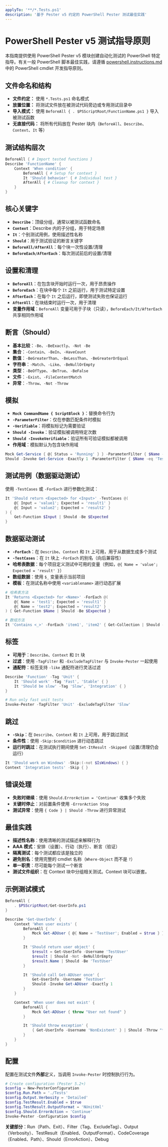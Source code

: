 ```yaml
---
applyTo: '**/*.Tests.ps1'
description: '基于 Pester v5 约定的 PowerShell Pester 测试最佳实践'
---
```


# PowerShell Pester v5 测试指导原则

本指南提供使用 PowerShell Pester v5 模块创建自动化测试的 PowerShell 特定指导。有关一般 PowerShell 脚本最佳实践，请遵循 [powershell.instructions.md](./powershell.instructions.md) 中的 PowerShell cmdlet 开发指导原则。

## 文件命名和结构

- **文件约定：** 使用 `*.Tests.ps1` 命名模式
- **放置位置：** 将测试文件放在被测试代码旁边或专用测试目录中
- **导入模式：** 使用 `BeforeAll { . $PSScriptRoot/FunctionName.ps1 }` 导入被测试函数
- **无直接代码：** 将所有代码放在 Pester 块内（`BeforeAll`、`Describe`、`Context`、`It` 等）

## 测试结构层次

```powershell
BeforeAll { # Import tested functions }
Describe 'FunctionName' {
    Context 'When condition' {
        BeforeAll { # Setup for context }
        It 'Should behavior' { # Individual test }
        AfterAll { # Cleanup for context }
    }
}
```

## 核心关键字

- **`Describe`**：顶级分组，通常以被测试函数命名
- **`Context`**：Describe 内的子分组，用于特定场景
- **`It`**：个别测试用例，使用描述性名称
- **`Should`**：用于测试验证的断言关键字
- **`BeforeAll/AfterAll`**：每个块一次性设置/清理
- **`BeforeEach/AfterEach`**：每次测试前后的设置/清理

## 设置和清理

- **`BeforeAll`**：在包含块开始时运行一次，用于昂贵操作
- **`BeforeEach`**：在块中每个 `It` 之前运行，用于测试特定设置
- **`AfterEach`**：在每个 `It` 之后运行，即使测试失败也保证运行
- **`AfterAll`**：在块结束时运行一次，用于清理
- **变量作用域**：`BeforeAll` 变量可用于子块（只读），`BeforeEach/It/AfterEach` 共享相同作用域

## 断言（Should）

- **基本比较**：`-Be`、`-BeExactly`、`-Not -Be`
- **集合**：`-Contain`、`-BeIn`、`-HaveCount`
- **数值**：`-BeGreaterThan`、`-BeLessThan`、`-BeGreaterOrEqual`
- **字符串**：`-Match`、`-Like`、`-BeNullOrEmpty`
- **类型**：`-BeOfType`、`-BeTrue`、`-BeFalse`
- **文件**：`-Exist`、`-FileContentMatch`
- **异常**：`-Throw`、`-Not -Throw`

## 模拟

- **`Mock CommandName { ScriptBlock }`**：替换命令行为
- **`-ParameterFilter`**：仅在参数匹配条件时模拟
- **`-Verifiable`**：将模拟标记为需要验证
- **`Should -Invoke`**：验证模拟被调用特定次数
- **`Should -InvokeVerifiable`**：验证所有可验证模拟都被调用
- **作用域**：模拟默认为包含块作用域

```powershell
Mock Get-Service { @{ Status = 'Running' } } -ParameterFilter { $Name -eq 'TestService' }
Should -Invoke Get-Service -Exactly 1 -ParameterFilter { $Name -eq 'TestService' }
```

## 测试用例（数据驱动测试）

使用 `-TestCases` 或 `-ForEach` 进行参数化测试：

```powershell
It 'Should return <Expected> for <Input>' -TestCases @(
    @{ Input = 'value1'; Expected = 'result1' }
    @{ Input = 'value2'; Expected = 'result2' }
) {
    Get-Function $Input | Should -Be $Expected
}
```

## 数据驱动测试

- **`-ForEach`**：在 `Describe`、`Context` 和 `It` 上可用，用于从数据生成多个测试
- **`-TestCases`**：在 `It` 块上 `-ForEach` 的别名（向后兼容性）
- **哈希表数据**：每个项目定义测试中可用的变量（例如，`@{ Name = 'value'; Expected = 'result' }`）
- **数组数据**：使用 `$_` 变量表示当前项目
- **模板**：在测试名称中使用 `<variablename>` 进行动态扩展

```powershell
# 哈希表方法
It 'Returns <Expected> for <Name>' -ForEach @(
    @{ Name = 'test1'; Expected = 'result1' }
    @{ Name = 'test2'; Expected = 'result2' }
) { Get-Function $Name | Should -Be $Expected }

# 数组方法
It 'Contains <_>' -ForEach 'item1', 'item2' { Get-Collection | Should -Contain $_ }
```

## 标签

- **可用于**：`Describe`、`Context` 和 `It` 块
- **过滤**：使用 `-TagFilter` 和 `-ExcludeTagFilter` 与 `Invoke-Pester` 一起使用
- **通配符**：标签支持 `-like` 通配符进行灵活过滤

```powershell
Describe 'Function' -Tag 'Unit' {
    It 'Should work' -Tag 'Fast', 'Stable' { }
    It 'Should be slow' -Tag 'Slow', 'Integration' { }
}

# Run only fast unit tests
Invoke-Pester -TagFilter 'Unit' -ExcludeTagFilter 'Slow'
```

## 跳过

- **`-Skip`**：在 `Describe`、`Context` 和 `It` 上可用，用于跳过测试
- **条件性**：使用 `-Skip:$condition` 进行动态跳过
- **运行时跳过**：在测试执行期间使用 `Set-ItResult -Skipped`（设置/清理仍会运行）

```powershell
It 'Should work on Windows' -Skip:(-not $IsWindows) { }
Context 'Integration tests' -Skip { }
```

## 错误处理

- **失败时继续**：使用 `Should.ErrorAction = 'Continue'` 收集多个失败
- **关键时停止**：对前置条件使用 `-ErrorAction Stop`
- **测试异常**：使用 `{ Code } | Should -Throw` 进行异常测试

## 最佳实践

- **描述性名称**：使用清晰的测试描述来解释行为
- **AAA 模式**：安排（设置）、行动（执行）、断言（验证）
- **隔离测试**：每个测试都应该是独立的
- **避免别名**：使用完整的 cmdlet 名称（`Where-Object` 而不是 `?`）
- **单一职责**：尽可能每个测试一个断言
- **测试文件组织**：在 Context 块中分组相关测试。Context 块可以嵌套。

## 示例测试模式

```powershell
BeforeAll {
    . $PSScriptRoot/Get-UserInfo.ps1
}

Describe 'Get-UserInfo' {
    Context 'When user exists' {
        BeforeAll {
            Mock Get-ADUser { @{ Name = 'TestUser'; Enabled = $true } }
        }

        It 'Should return user object' {
            $result = Get-UserInfo -Username 'TestUser'
            $result | Should -Not -BeNullOrEmpty
            $result.Name | Should -Be 'TestUser'
        }

        It 'Should call Get-ADUser once' {
            Get-UserInfo -Username 'TestUser'
            Should -Invoke Get-ADUser -Exactly 1
        }
    }

    Context 'When user does not exist' {
        BeforeAll {
            Mock Get-ADUser { throw "User not found" }
        }

        It 'Should throw exception' {
            { Get-UserInfo -Username 'NonExistent' } | Should -Throw "*not found*"
        }
    }
}
```

## 配置

配置在测试文件**外部**定义，当调用 `Invoke-Pester` 时控制执行行为。

```powershell
# Create configuration (Pester 5.2+)
$config = New-PesterConfiguration
$config.Run.Path = './Tests'
$config.Output.Verbosity = 'Detailed'
$config.TestResult.Enabled = $true
$config.TestResult.OutputFormat = 'NUnitXml'
$config.Should.ErrorAction = 'Continue'
Invoke-Pester -Configuration $config
```

**关键部分**：Run（Path、Exit）、Filter（Tag、ExcludeTag）、Output（Verbosity）、TestResult（Enabled、OutputFormat）、CodeCoverage（Enabled、Path）、Should（ErrorAction）、Debug